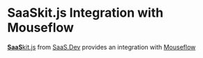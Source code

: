 
# **SaaS**kit.js Integration with Mouseflow

[**SaaS**kit.js](https://saaskit.js.org) from [SaaS.Dev](https://saas.dev) provides an integration with [Mouseflow](https://saaskit.js.org/integrations/mouseflow)
